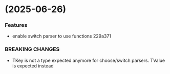 #  (2025-06-26)


### Features

* enable switch parser to use functions 229a371


### BREAKING CHANGES

* TKey is not a type expected anymore for choose/switch parsers. TValue is expected instead



